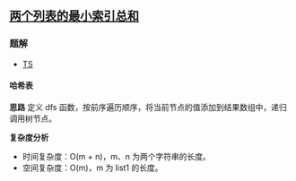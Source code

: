 ## [两个列表的最小索引总和](https://leetcode.cn/problems/minimum-index-sum-of-two-lists/)
### 题解
+ [TS](../../ts/640/599.ts)

#### 哈希表
**思路**
定义 dfs 函数，按前序遍历顺序，将当前节点的值添加到结果数组中，递归调用树节点。

**复杂度分析**
+ 时间复杂度：O(m + n)，m、n 为两个字符串的长度。
+ 空间复杂度：O(m)，m 为 list1 的长度。